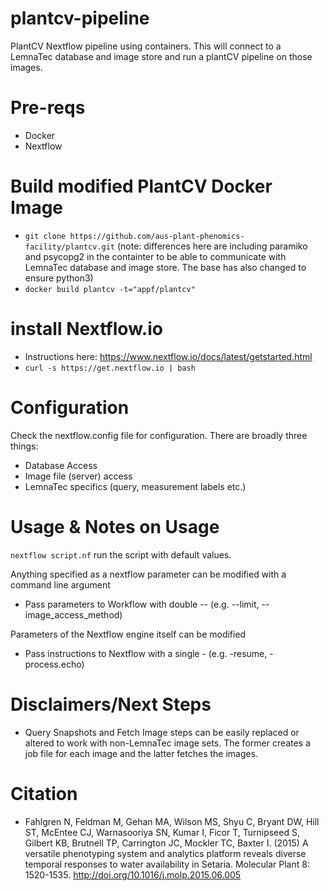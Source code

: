 # plantcv-pipeline
PlantCV Nextflow pipeline using containers. This will connect to a LemnaTec database and image store and run a plantCV pipeline on those images.

# Pre-reqs
* Docker
* Nextflow

# Build modified PlantCV Docker Image
* `git clone https://github.com/aus-plant-phenomics-facility/plantcv.git` (note: differences here are including paramiko and psycopg2 in the containter to be able to communicate with LemnaTec database and image store. The base has also changed to ensure python3)
* `docker build plantcv -t="appf/plantcv"`

# install Nextflow.io
* Instructions here: https://www.nextflow.io/docs/latest/getstarted.html
* `curl -s https://get.nextflow.io | bash`

# Configuration
Check the nextflow.config file for configuration. There are broadly three things:
  * Database Access
  * Image file (server) access
  * LemnaTec specifics (query, measurement labels etc.)

# Usage & Notes on Usage
`nextflow script.nf` run the script with default values.

Anything specified as a nextflow parameter can be modified with a command line argument
* Pass parameters to Workflow with double -- (e.g. --limit, --image_access_method)

Parameters of the Nextflow engine itself can be modified
* Pass instructions to Nextflow with a single - (e.g. -resume, -process.echo)

# Disclaimers/Next Steps
* Query Snapshots and Fetch Image steps can be easily replaced or altered to work with non-LemnaTec image sets. The former creates a job file for each image and the latter fetches the images.

# Citation
* Fahlgren N, Feldman M, Gehan MA, Wilson MS, Shyu C, Bryant DW, Hill ST, McEntee CJ, Warnasooriya SN, Kumar I, Ficor T, Turnipseed S, Gilbert KB, Brutnell TP, Carrington JC, Mockler TC, Baxter I. (2015) A versatile phenotyping system and analytics platform reveals diverse temporal responses to water availability in Setaria. Molecular Plant 8: 1520-1535. http://doi.org/10.1016/j.molp.2015.06.005
